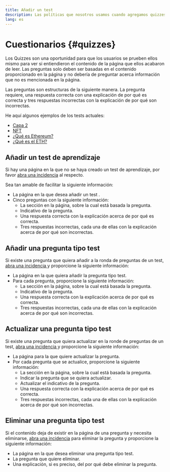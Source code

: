 ```yaml
---
title: Añadir un test
description: Las políticas que nosotros usamos cuando agregamos quizzes en ethereum.org
lang: es
---
```


# Cuestionarios {#quizzes}

Los Quizzes son una oportunidad para que los usuarios se prueben ellos mismo para ver si entiendieron el contenido de la página que ellos acabaron de leer. Las preguntas solo deben ser basadas en el contenido proporcionado en la página y no debería de preguntar acerca información que no es mencionada en la página.

Las preguntas son estructuras de la siguiente manera. La pregunta requiere, una respuesta correcta con una explicación de por qué es correcta y tres respuestas incorrectas con la explicación de por qué son incorrectas.

He aquí algunos ejemplos de los tests actuales:

- [Capa 2](/layer-2)
- [NFT](/nft/)
- [¿Qué es Ethereum?](/what-is-ethereum/)
- [¿Qué es el ETH?](/what-is-ether/)

## Añadir un test de aprendizaje

Si hay una página en la que no se haya creado un test de aprendizaje, por favor [abra una incidencia](https://github.com/ethereum/ethereum-org-website/issues/new?assignees=&labels=&template=suggest_quiz.yaml) al respecto.

Sea tan amable de facilitar la siguiente información:

- La página en la que desea añadir un test .
- Cinco preguntas con la siguiente información:
  - La sección en la página, sobre la cual está basada la pregunta.
  - Indicativo de la pregunta.
  - Una respuesta correcta con la explicación acerca de por qué es correcta.
  - Tres respuestas incorrectas, cada una de ellas con la explicación acerca de por qué son incorrectas.

## Añadir una pregunta tipo test

Si existe una pregunta que quiera añadir a la ronda de preguntas de un test, [ abra una incidencia ](https://github.com/ethereum/ethereum-org-website/issues/new?assignees=&labels=&template=suggest_quiz.yaml) y proporcione la siguiente información:

- La página en la que quiera añadir la pregunta tipo test.
- Para cada pregunta, proporcione la siguiente información:
  - La sección en la página, sobre la cual está basada la pregunta.
  - Indicativo de la pregunta.
  - Una respuesta correcta con la explicación acerca de por qué es correcta.
  - Tres respuestas incorrectas, cada una de ellas con la explicación acerca de por qué son incorrectas.

## Actualizar una pregunta tipo test

Si existe una pregunta que quiera actualizar en la ronde de preguntas de un test, [ abra una incidencia ](https://github.com/ethereum/ethereum-org-website/issues/new?assignees=&labels=&template=suggest_quiz.yaml) y proporcione la siguiente información:

- La página para la que quiere actualizar la pregunta.
- Por cada pregunta que se actualice, proporcione la siguiente información:
  - La sección en la página, sobre la cual está basada la pregunta.
  - Indicar la pregunta que se quiera actualizar.
  - Actualizar el indicativo de la pregunta.
  - Una respuesta correcta con la explicación acerca de por qué es correcta.
  - Tres respuestas incorrectas, cada una de ellas con la explicación acerca de por qué son incorrectas.

## Eliminar una pregunta tipo test

Si el contenido deja de existir en la página de una pregunta y necesita eliminarse, [abra una incidencia](https://github.com/ethereum/ethereum-org-website/issues/new?assignees=&labels=&template=suggest_quiz.yaml) para eliminar la pregunta y proporcione la siguiente información:

- La página en la que desea eliminar una pregunta tipo test.
- La pregunta que quiere eliminar.
- Una explicación, si es preciso, del por qué debe eliminar la pregunta.
